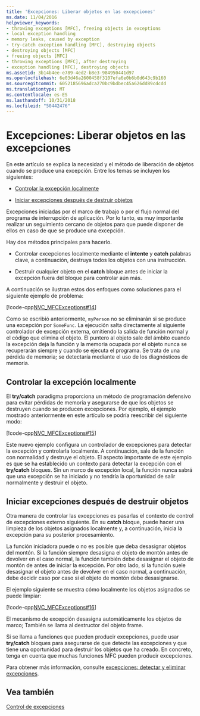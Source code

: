```yaml
---
title: 'Excepciones: Liberar objetos en las excepciones'
ms.date: 11/04/2016
helpviewer_keywords:
- throwing exceptions [MFC], freeing objects in exceptions
- local exception handling
- memory leaks, caused by exception
- try-catch exception handling [MFC], destroying objects
- destroying objects [MFC]
- freeing objects [MFC]
- throwing exceptions [MFC], after destroying
- exception handling [MFC], destroying objects
ms.assetid: 3b14b4ee-e789-4ed2-b8e3-984950441d97
ms.openlocfilehash: 6e03d46a2600458f3107efa6e0b6b0d643c9b160
ms.sourcegitcommit: 6052185696adca270bc9bdbec45a626dd89cdcdd
ms.translationtype: MT
ms.contentlocale: es-ES
ms.lasthandoff: 10/31/2018
ms.locfileid: "50442476"
---
```

# <a name="exceptions-freeing-objects-in-exceptions"></a>Excepciones: Liberar objetos en las excepciones

En este artículo se explica la necesidad y el método de liberación de objetos cuando se produce una excepción. Entre los temas se incluyen los siguientes:

- [Controlar la excepción localmente](#_core_handling_the_exception_locally)

- [Iniciar excepciones después de destruir objetos](#_core_throwing_exceptions_after_destroying_objects)

Excepciones iniciadas por el marco de trabajo o por el flujo normal del programa de interrupción de aplicación. Por lo tanto, es muy importante realizar un seguimiento cercano de objetos para que puede disponer de ellos en caso de que se produce una excepción.

Hay dos métodos principales para hacerlo.

- Controlar excepciones localmente mediante el **intente** y **catch** palabras clave, a continuación, destruya todos los objetos con una instrucción.

- Destruir cualquier objeto en el **catch** bloque antes de iniciar la excepción fuera del bloque para controlar aún más.

A continuación se ilustran estos dos enfoques como soluciones para el siguiente ejemplo de problema:

[!code-cpp[NVC_MFCExceptions#14](../mfc/codesnippet/cpp/exceptions-freeing-objects-in-exceptions_1.cpp)]

Como se escribió anteriormente, `myPerson` no se eliminarán si se produce una excepción por `SomeFunc`. La ejecución salta directamente al siguiente controlador de excepción externa, omitiendo la salida de función normal y el código que elimina el objeto. El puntero al objeto sale del ámbito cuando la excepción deja la función y la memoria ocupada por el objeto nunca se recuperarán siempre y cuando se ejecuta el programa. Se trata de una pérdida de memoria; se detectaría mediante el uso de los diagnósticos de memoria.

##  <a name="_core_handling_the_exception_locally"></a> Controlar la excepción localmente

El **try/catch** paradigma proporciona un método de programación defensivo para evitar pérdidas de memoria y asegurarse de que los objetos se destruyen cuando se producen excepciones. Por ejemplo, el ejemplo mostrado anteriormente en este artículo se podría reescribir del siguiente modo:

[!code-cpp[NVC_MFCExceptions#15](../mfc/codesnippet/cpp/exceptions-freeing-objects-in-exceptions_2.cpp)]

Este nuevo ejemplo configura un controlador de excepciones para detectar la excepción y controlarla localmente. A continuación, sale de la función con normalidad y destruye el objeto. El aspecto importante de este ejemplo es que se ha establecido un contexto para detectar la excepción con el **try/catch** bloques. Sin un marco de excepción local, la función nunca sabrá que una excepción se ha iniciado y no tendría la oportunidad de salir normalmente y destruir el objeto.

##  <a name="_core_throwing_exceptions_after_destroying_objects"></a> Iniciar excepciones después de destruir objetos

Otra manera de controlar las excepciones es pasarlas el contexto de control de excepciones externo siguiente. En su **catch** bloque, puede hacer una limpieza de los objetos asignados localmente y, a continuación, inicia la excepción para su posterior procesamiento.

La función iniciadora puede o no es posible que deba desasignar objetos del montón. Si la función siempre desasigna el objeto de montón antes de devolver en el caso normal, la función también debe desasignar el objeto de montón de antes de iniciar la excepción. Por otro lado, si la función suele desasignar el objeto antes de devolver en el caso normal, a continuación, debe decidir caso por caso si el objeto de montón debe desasignarse.

El ejemplo siguiente se muestra cómo localmente los objetos asignados se puede limpiar:

[!code-cpp[NVC_MFCExceptions#16](../mfc/codesnippet/cpp/exceptions-freeing-objects-in-exceptions_3.cpp)]

El mecanismo de excepción desasigna automáticamente los objetos de marco; También se llama al destructor del objeto frame.

Si se llama a funciones que pueden producir excepciones, puede usar **try/catch** bloques para asegurarse de que detecte las excepciones y que tiene una oportunidad para destruir los objetos que ha creado. En concreto, tenga en cuenta que muchas funciones MFC pueden producir excepciones.

Para obtener más información, consulte [excepciones: detectar y eliminar excepciones](../mfc/exceptions-catching-and-deleting-exceptions.md).

## <a name="see-also"></a>Vea también

[Control de excepciones](../mfc/exception-handling-in-mfc.md)

